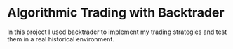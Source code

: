 # Algorithmic Trading with Backtrader
In this project I used backtrader to implement my trading strategies and test them in a real historical environment.